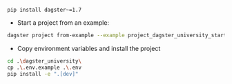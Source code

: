 
`pip install dagster~=1.7`

- Start a project from an example:
```bash
dagster project from-example --example project_dagster_university_start --name dagster_university

```

- Copy environment variables and install the project
```bash
cd .\dagster_university\
cp .\.env.example .\.env
pip install -e ".[dev]"
```

